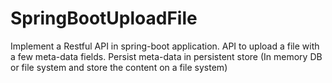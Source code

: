 # SpringBootUploadFile
Implement a Restful API in spring-boot application. API to upload a file with a few meta-data fields. Persist meta-data in persistent store (In memory DB or file system and store the content on a file system) 
